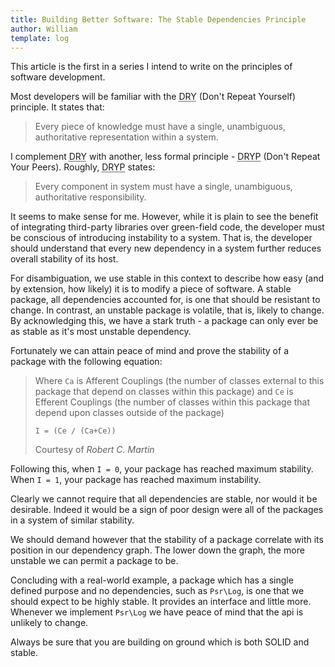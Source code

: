 ```yaml
---
title: Building Better Software: The Stable Dependencies Principle
author: William
template: log
---
```


This article is the first in a series I intend to write on the principles of software development.

Most developers will be familiar with the <abbr title="Don't Repeat Yourself">DRY</abbr> (Don't Repeat Yourself) 
principle. It states that:

> Every piece of knowledge must have a single, unambiguous, authoritative representation within a system.

I complement <abbr title="Don't Repeat Yourself">DRY</abbr> with another, less formal principle - 
<abbr title="Don't Repeat Your Peers">DRYP</abbr> (Don't Repeat Your Peers). Roughly, 
<abbr title="Don't Repeat Your Peers">DRYP</abbr> states:

> Every component in system must have a single, unambiguous, authoritative responsibility.

It seems to make sense for me. However, while it is plain to see the benefit of integrating third-party libraries over 
green-field code, the developer must be conscious of introducing instability to a system. That is, the developer 
should understand that every new dependency in a system further reduces overall stability of its host.

For disambiguation, we use stable in this context to describe how easy (and by extension, how likely) it is
to modify a piece of software. A stable package, all dependencies accounted for, is one that should be resistant to 
change. In contrast, an unstable package is volatile, that is, likely to change. By acknowledging this, we have a
stark truth - a package can only ever be as stable as it's most unstable dependency.

Fortunately we can attain peace of mind and prove the stability of a package with the following equation:

> Where `Ca` is Afferent Couplings (the number of classes external to this package that depend on classes within this
> package) and `Ce` is Efferent Couplings (the number of classes within this package that depend upon classes outside of
> the package)
>
> `I = (Ce / (Ca+Ce))`
>
> <footer>Courtesy of <cite title="Source Title">Robert C. Martin</cite></footer>

Following this, when `I = 0`, your package has reached maximum stability. When `I = 1`, your package has reached 
maximum instability.

Clearly we cannot require that all dependencies are stable, nor would it be desirable. Indeed it would be a sign of 
poor design were all of the packages in a system of similar stability.

We should demand however that the stability of a package correlate with its position in our dependency graph. The 
lower down the graph, the more unstable we can permit a package to be.

Concluding with a real-world example, a package which has a single defined purpose and no dependencies, such as 
`Psr\Log`, is one that we should expect to be highly stable. It provides an interface and little more. Whenever we
implement `Psr\Log` we have peace of mind that the api is unlikely to change.

Always be sure that you are building on ground which is both SOLID and stable.